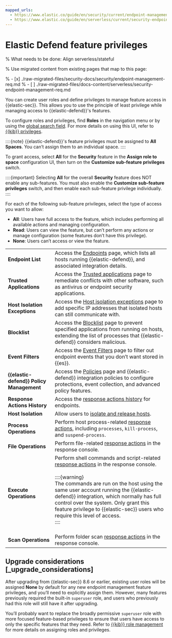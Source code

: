 ```yaml
---
mapped_urls:
  - https://www.elastic.co/guide/en/security/current/endpoint-management-req.html
  - https://www.elastic.co/guide/en/serverless/current/security-endpoint-management-req.html
---
```


# Elastic Defend feature privileges

% What needs to be done: Align serverless/stateful

% Use migrated content from existing pages that map to this page:

% - [x] ./raw-migrated-files/security-docs/security/endpoint-management-req.md
% - [ ] ./raw-migrated-files/docs-content/serverless/security-endpoint-management-req.md

You can create user roles and define privileges to manage feature access in {{elastic-sec}}. This allows you to use the principle of least privilege while managing access to {{elastic-defend}}'s features.

To configure roles and privileges, find **Roles** in the navigation menu or by using the [global search field](/explore-analyze/find-and-organize/find-apps-and-objects.md). For more details on using this UI, refer to [{{kib}} privileges](/deploy-manage/users-roles/cluster-or-deployment-auth/defining-roles.md#adding_kibana_privileges).

::::{note}
{{elastic-defend}}'s feature privileges must be assigned to **All Spaces**. You can’t assign them to an individual space.
::::


To grant access, select **All** for the **Security** feature in the **Assign role to space** configuration UI, then turn on the **Customize sub-feature privileges** switch.

::::{important}
Selecting **All** for the overall **Security** feature does NOT enable any sub-features. You must also enable the **Customize sub-feature privileges** switch, and then enable each sub-feature privilege individually.
::::


For each of the following sub-feature privileges, select the type of access you want to allow:

* **All**: Users have full access to the feature, which includes performing all available actions and managing configuration.
* **Read**: Users can view the feature, but can’t perform any actions or manage configuration (some features don’t have this privilege).
* **None**: Users can’t access or view the feature.

|     |     |
| --- | --- |
| **Endpoint List** | Access the [Endpoints](/solutions/security/manage-elastic-defend/endpoints.md) page, which lists all hosts running {{elastic-defend}}, and associated integration details. |
| **Trusted Applications** | Access the [Trusted applications](/solutions/security/manage-elastic-defend/trusted-applications.md) page to remediate conflicts with other software, such as antivirus or endpoint security applications. |
| **Host Isolation Exceptions** | Access the [Host isolation exceptions](/solutions/security/manage-elastic-defend/host-isolation-exceptions.md) page to add specific IP addresses that isolated hosts can still communicate with. |
| **Blocklist** | Access the [Blocklist](/solutions/security/manage-elastic-defend/blocklist.md) page to prevent specified applications from running on hosts, extending the list of processes that {{elastic-defend}} considers malicious. |
| **Event Filters** | Access the [Event Filters](/solutions/security/manage-elastic-defend/event-filters.md) page to filter out endpoint events that you don’t want stored in {{es}}. |
| **{{elastic-defend}} Policy Management** | Access the [Policies](/solutions/security/manage-elastic-defend/policies.md) page and {{elastic-defend}} integration policies to configure protections, event collection, and advanced policy features. |
| **Response Actions History** | Access the [response actions history](/solutions/security/endpoint-response-actions/response-actions-history.md) for endpoints. |
| **Host Isolation** | Allow users to [isolate and release hosts](/solutions/security/endpoint-response-actions/isolate-host.md). |
| **Process Operations** | Perform host process-related [response actions](/solutions/security/endpoint-response-actions.md), including `processes`, `kill-process`, and `suspend-process`. |
| **File Operations** | Perform file-related [response actions](/solutions/security/endpoint-response-actions.md) in the response console. |
| **Execute Operations** | Perform shell commands and script-related [response actions](/solutions/security/endpoint-response-actions.md) in the response console.<br><br>::::{warning} <br>The commands are run on the host using the same user account running the {{elastic-defend}} integration, which normally has full control over the system. Only grant this feature privilege to {{elastic-sec}} users who require this level of access.<br>::::<br><br> |
| **Scan Operations** | Perform folder scan [response actions](/solutions/security/endpoint-response-actions.md) in the response console. |


## Upgrade considerations [_upgrade_considerations]

After upgrading from {{elastic-sec}} 8.6 or earlier, existing user roles will be assigned **None** by default for any new endpoint management feature privileges, and you’ll need to explicitly assign them. However, many features previously required the built-in `superuser` role, and users who previously had this role will still have it after upgrading.

You’ll probably want to replace the broadly permissive `superuser` role with more focused feature-based privileges to ensure that users have access to only the specific features that they need. Refer to [{{kib}} role management](/deploy-manage/users-roles/cluster-or-deployment-auth/defining-roles.md) for more details on assigning roles and privileges.

